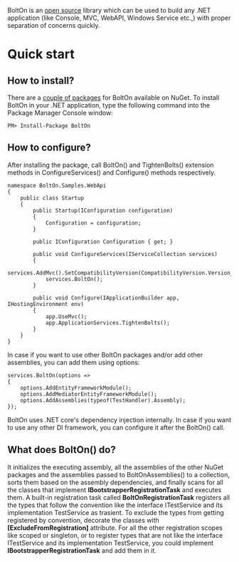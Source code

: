 BoltOn is an [open source](https://github.com/gokulm/BoltOn) library which can be used to build any .NET application (like Console, MVC, WebAPI, Windows Service etc.,) with proper separation of concerns quickly.

Quick start
============

How to install?
-------------

There are a [couple of packages](https://www.nuget.org/packages?q=BoltOn) for BoltOn available on NuGet. To install BoltOn in your .NET application, type the following command into the Package Manager Console window:

    PM> Install-Package BoltOn

How to configure?
--------------

After installing the package, call BoltOn() and TightenBolts() extension methods in ConfigureServices() and Configure() methods respectively. 

    namespace BoltOn.Samples.WebApi
    {
        public class Startup
        {
            public Startup(IConfiguration configuration)
            {
                Configuration = configuration;
            }

            public IConfiguration Configuration { get; }

            public void ConfigureServices(IServiceCollection services)
            {
                services.AddMvc().SetCompatibilityVersion(CompatibilityVersion.Version_2_2);
                services.BoltOn();
            }

            public void Configure(IApplicationBuilder app, IHostingEnvironment env)
            {
                app.UseMvc();
                app.ApplicationServices.TightenBolts();
            }
        }
    }

In case if you want to use other BoltOn packages and/or add other assemblies, you can add them using options:

    services.BoltOn(options =>
    {
        options.AddEntityFrameworkModule();
        options.AddMediatorEntityFrameworkModule();
        options.AddAssemblies(typeof(TestHandler).Assembly);
    });

BoltOn uses .NET core's dependency injection internally. In case if you want to use any other DI framework, you can configure it after the BoltOn() call. 

What does BoltOn() do? 
----------------------
It initializes the executing assembly, all the assemblies of the other NuGet packages and the assemblies passed to BoltOnAssemblies() to a collection, sorts them based on the assembly dependencies, and finally scans for all the classes that implement **IBootstrapperRegistrationTask** and executes them. A built-in registration task called **BoltOnRegistrationTask** registers all the types that follow the convention like the interface ITestService and its implementation TestService as trasient. To exclude the types from getting registered by convention, decorate the classes with **[ExcludeFromRegistration]** attribute. For all the other registration scopes like scoped or singleton, or to register types that are not like the interface ITestService and its implementation TestService, you could implement **IBootstrapperRegistrationTask** and add them in it.
